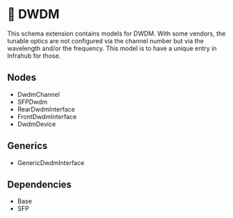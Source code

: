 # 🧩 DWDM

This schema extension contains models for DWDM.
With some vendors, the tunable optics are not configured via the channel number but via the wavelength and/or the frequency. This model is to have a unique entry in Infrahub for those.

## Nodes

- DwdmChannel
- SFPDwdm
- RearDwdmInterface
- FrontDwdmInterface
- DwdmDevice

## Generics

- GenericDwdmInterface

## Dependencies

- Base
- SFP
